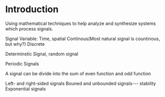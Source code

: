 # Introduction

Using mathematical techniques to help analyze and synthesize systems which 
process signals.

Signal Variable: Time, spatial
Continous(Most natural signal is countinous, but why?)
Discrete

Determinstic Signal, random signal

Periodic Signals

A signal can be divide into the sum of even function and odd function

Left- and right-sided signals
Bouned and unbounded signals--- stability
Exponential signals




